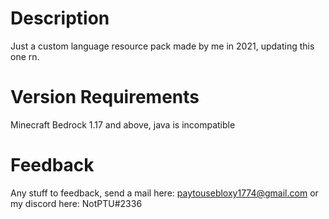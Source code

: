 # Description
Just a custom language resource pack made by me in 2021, updating this one rn.
# Version Requirements
Minecraft Bedrock 1.17 and above, java is incompatible
# Feedback
Any stuff to feedback, send a mail here: paytousebloxy1774@gmail.com
or my discord here: NotPTU#2336
